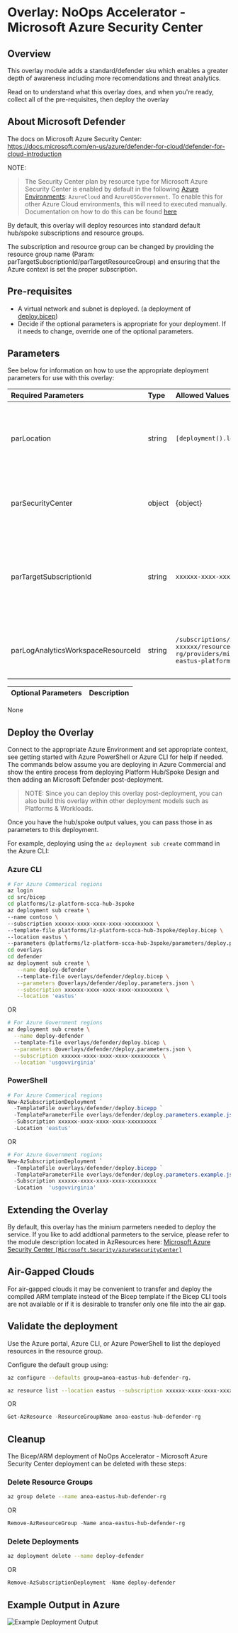 # Overlay:   NoOps Accelerator - Microsoft Azure Security Center

## Overview

This overlay module adds a standard/defender sku which enables a greater depth of awareness including more recomendations and threat analytics.

Read on to understand what this overlay does, and when you're ready, collect all of the pre-requisites, then deploy the overlay

## About Microsoft Defender

The docs on Microsoft Azure Security Center: <https://docs.microsoft.com/en-us/azure/defender-for-cloud/defender-for-cloud-introduction>

NOTE:
> The Security Center plan by resource type for Microsoft Azure Security Center is enabled by default in the following [Azure Environments](https://docs.microsoft.com/en-us/powershell/module/servicemanagement/azure.service/get-azureenvironment?view=azuresmps-4.0.0): `AzureCloud` and `AzureUSGovernment`. To enable this for other Azure Cloud environments, this will need to executed manually.
Documentation on how to do this can be found
[here](https://docs.microsoft.com/en-us/azure/defender-for-cloud/enable-enhanced-security)

By default, this overlay will deploy resources into standard default hub/spoke subscriptions and resource groups.  

The subscription and resource group can be changed by providing the resource group name (Param: parTargetSubscriptionId/parTargetResourceGroup) and ensuring that the Azure context is set the proper subscription.  

## Pre-requisites

* A virtual network and subnet is deployed. (a deployment of [deploy.bicep](../../../../bicep/platforms/lz-platform-scca-hub-3spoke/deploy.bicep))
* Decide if the optional parameters is appropriate for your deployment. If it needs to change, override one of the optional parameters.

## Parameters

See below for information on how to use the appropriate deployment parameters for use with this overlay:

Required Parameters | Type | Allowed Values | Description
| :-- | :-- | :-- | :-- |
parLocation | string | `[deployment().location]` | The region to deploy resources into. It defaults to the deployment location.
parSecurityCenter | object | {object} | The oject parameters of the Microsoft Bastion Host.
parTargetSubscriptionId | string | `xxxxxx-xxxx-xxxx-xxxxx-xxxxxx` | The target subscription ID for the target Network and resources. It defaults to the deployment subscription.
parLogAnalyticsWorkspaceResourceId | string | `/subscriptions/xxxxxxxx-xxxxxx-xxxxx-xxxxxx-xxxxxx/resourcegroups/anoa-eastus-platforms-logging-rg/providers/microsoft.operationalinsights/workspaces/anoa-eastus-platforms-logging-log` | Log Analytics Workspace Resource Id Needed for Defender

Optional Parameters | Description
------------------- | -----------
None

## Deploy the Overlay

Connect to the appropriate Azure Environment and set appropriate context, see getting started with Azure PowerShell or Azure CLI for help if needed. The commands below assume you are deploying in Azure Commercial and show the entire process from deploying Platform Hub/Spoke Design and then adding an Microsoft Defender post-deployment.

> NOTE: Since you can deploy this overlay post-deployment, you can also build this overlay within other deployment models such as Platforms & Workloads.

Once you have the hub/spoke output values, you can pass those in as parameters to this deployment.

For example, deploying using the `az deployment sub create` command in the Azure CLI:

### Azure CLI

```bash
# For Azure Commerical regions
az login
cd src/bicep
cd platforms/lz-platform-scca-hub-3spoke
az deployment sub create \ 
--name contoso \
--subscription xxxxxx-xxxx-xxxx-xxxx-xxxxxxxxx \
--template-file platforms/lz-platform-scca-hub-3spoke/deploy.bicep \
--location eastus \
--parameters @platforms/lz-platform-scca-hub-3spoke/parameters/deploy.parameters.json
cd overlays
cd defender
az deployment sub create \
   --name deploy-defender
   --template-file overlays/defender/deploy.bicep \
   --parameters @overlays/defender/deploy.parameters.json \
   --subscription xxxxxx-xxxx-xxxx-xxxx-xxxxxxxxx \
   --location 'eastus'
```

OR

```bash
# For Azure Government regions
az deployment sub create \
  --name deploy-defender
  --template-file overlays/defender/deploy.bicep \
  --parameters @overlays/defender/deploy.parameters.json \
  --subscription xxxxxx-xxxx-xxxx-xxxx-xxxxxxxxx \
  --location 'usgovvirginia'
```

### PowerShell

```powershell
# For Azure Commerical regions
New-AzSubscriptionDeployment `
  -TemplateFile overlays/defender/deploy.bicepp `
  -TemplateParameterFile overlays/defender/deploy.parameters.example.json `
  -Subscription xxxxxx-xxxx-xxxx-xxxx-xxxxxxxxx `
  -Location 'eastus'
```

OR

```powershell
# For Azure Government regions
New-AzSubscriptionDeployment `
  -TemplateFile overlays/defender/deploy.bicepp `
  -TemplateParameterFile overlays/defender/deploy.parameters.example.json `
  -Subscription xxxxxx-xxxx-xxxx-xxxx-xxxxxxxxx `
  -Location  'usgovvirginia'
```

## Extending the Overlay

By default, this overlay has the minium parmeters needed to deploy the service. If you like to add addtional parmeters to the service, please refer to the module description located in AzResources here: [Microsoft Azure Security Center `[Microsoft.Security/azureSecurityCenter]`](../../../azresources/Modules/Microsoft.Security/azureSecurityCenter/readme.md)

## Air-Gapped Clouds

For air-gapped clouds it may be convenient to transfer and deploy the compiled ARM template instead of the Bicep template if the Bicep CLI tools are not available or if it is desirable to transfer only one file into the air gap.

## Validate the deployment

Use the Azure portal, Azure CLI, or Azure PowerShell to list the deployed resources in the resource group.

Configure the default group using:

```bash
az configure --defaults group=anoa-eastus-hub-defender-rg.
```

```bash
az resource list --location eastus --subscription xxxxxx-xxxx-xxxx-xxxx-xxxxxxxx --resource-group anoa-eastus-hub-defender-rg
```

OR

```powershell
Get-AzResource -ResourceGroupName anoa-eastus-hub-defender-rg
```

## Cleanup

The Bicep/ARM deployment of NoOps Accelerator - Microsoft Azure Security Center deployment can be deleted with these steps:

### Delete Resource Groups

```bash
az group delete --name anoa-eastus-hub-defender-rg
```

OR

```powershell
Remove-AzResourceGroup -Name anoa-eastus-hub-defender-rg
```

### Delete Deployments

```bash
az deployment delete --name deploy-defender
```

OR

```powershell
Remove-AzSubscriptionDeployment -Name deploy-defender
```

## Example Output in Azure

![Example Deployment Output](media/defenderExampleDeploymentOutput.png "Example Deployment Output in Azure Commerical regions")

